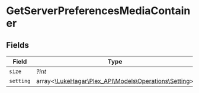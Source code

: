 # GetServerPreferencesMediaContainer


## Fields

| Field                                                                                      | Type                                                                                       | Required                                                                                   | Description                                                                                | Example                                                                                    |
| ------------------------------------------------------------------------------------------ | ------------------------------------------------------------------------------------------ | ------------------------------------------------------------------------------------------ | ------------------------------------------------------------------------------------------ | ------------------------------------------------------------------------------------------ |
| `size`                                                                                     | *?int*                                                                                     | :heavy_minus_sign:                                                                         | N/A                                                                                        | 161                                                                                        |
| `setting`                                                                                  | array<[\LukeHagar\Plex_API\Models\Operations\Setting](../../Models/Operations/Setting.md)> | :heavy_minus_sign:                                                                         | N/A                                                                                        |                                                                                            |
